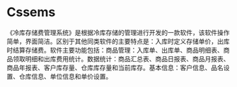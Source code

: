 # Cssems
 《冷库存储费管理系统》是根据冷库存储的管理进行开发的一款软件，该软件操作简单，界面简洁。区别于其他同类软件的主要特点是：入库时定义存储单价，出库时结算存储费。软件主要功能包括：商品管理：入库单、出库单、商品明细表、商品领取明细和出库费用统计。数据统计：商品汇总表、商品日报表、商品月报表、商品年报表、客户库存量、仓库库存量和当前库存。基本信息：客户信息、品名设置、仓库信息、单位信息和单价设置。
